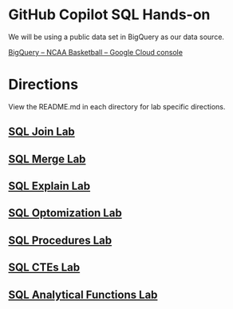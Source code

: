 # GitHub Copilot SQL Hands-on

We will be using a public data set in BigQuery as our data source.

[BigQuery – NCAA Basketball – Google Cloud console](https://console.cloud.google.com/bigquery(cameo:product/ncaa-bb-public/ncaa-basketball))


# Directions

View the README.md in each directory for lab specific directions.


## [SQL Join Lab](https://github.com/GitHub-Admin-Customer-Repos/Copilot-Hands-On/blob/main/sql_labs/sql_join.md)
## [SQL Merge Lab](https://github.com/GitHub-Admin-Customer-Repos/Copilot-Hands-On/blob/main/sql_labs/sql_merge.md)
## [SQL Explain Lab](https://github.com/GitHub-Admin-Customer-Repos/Copilot-Hands-On/blob/main/sql_labs/sql_explain.sql)
## [SQL Optomization Lab](https://github.com/GitHub-Admin-Customer-Repos/Copilot-Hands-On/blob/main/sql_labs/sql_optimization.md)
## [SQL Procedures Lab](https://github.com/GitHub-Admin-Customer-Repos/Copilot-Hands-On/blob/main/sql_labs/sql_procedures.md)
## [SQL CTEs Lab](https://github.com/GitHub-Admin-Customer-Repos/Copilot-Hands-On/blob/main/sql_labs/sql_CTEs.md)
## [SQL Analytical Functions Lab](https://github.com/GitHub-Admin-Customer-Repos/Copilot-Hands-On/blob/main/sql_labs/sql_analytical_functions.md)
